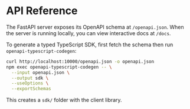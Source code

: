 # API Reference

The FastAPI server exposes its OpenAPI schema at `/openapi.json`. When the server is running locally, you can view interactive docs at `/docs`.

To generate a typed TypeScript SDK, first fetch the schema then run `openapi-typescript-codegen`:

```bash
curl http://localhost:10000/openapi.json -o openapi.json
npm exec openapi-typescript-codegen -- \
  --input openapi.json \
  --output sdk \
  --useOptions \
  --exportSchemas
```

This creates a `sdk/` folder with the client library.
